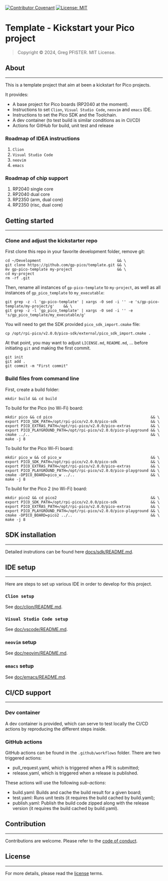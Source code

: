 [![Contributor Covenant](https://img.shields.io/badge/Contributor%20Covenant-2.1-4baaaa.svg)](CODE_OF_CONDUCT.md)
[![License: MIT](https://img.shields.io/badge/License-MIT-yellow.svg)](LICENSE.md)

# Template - Kickstart your Pico project

> Copyright © 2024, Greg PFISTER. MIT License.

## About

___

This is a template project that aim at been a kickstart for Pico projects.

It provides:

- A base project for Pico boards (RP2040 at the moment).
- Instructions to set `Clion`, `Visual Studio Code`, `neovim` and `emacs` IDE.
- Instructions to set the Pico SDK and the Toolchain.
- A dev container (to test build is similar conditions as in CI/CD)
- Actions for GitHub for build, unit test and release

### Roadmap of IDEA instructions

1. `Clion`
2. `Visual Studio Code`
3. `neovim`
4. `emacs`

### Roadmap of chip support

1. RP2040 single core
2. RP2040 dual core
3. RP2350 (arm, dual core)
4. RP2350 (risc, dual core)

## Getting started

___

### Clone and adjust the kickstarter repo

First clone this repo in your favorite development folder, remove git:

```shell
cd ~/Development                                  && \  
git clone https://github.com/gp-pico/template.git && \  
mv gp-pico-template my-project                    && \  
cd my-project                                     
rm -rf .git
```

Then, rename all instances of `gp-pico-template` to `my-project`, as well as all
instances of `gp_pico_template` to `my_executable`:

```shell
git grep -z -l 'gp-pico-template' | xargs -0 sed -i '' -e 's/gp-pico-template/my-project/g'    && \  
git grep -z -l 'gp_pico_template' | xargs -0 sed -i '' -e 's/gp_pico_template/my_executable/g'
```

You will need to get the SDK provided `pico_sdk_import.cmake` file:

```shell
cp /opt/rpi-pico/v2.0.0/pico-sdk/external/pico_sdk_import.cmake .
```

At that point, you may want to adjust `LICENSE.md`, `README.md`, ... before
initiating `git` and making the first commit.

```shell
git init
git add .
git commit -m "First commit"
```

### Build files from command line

First, create a build folder:

```shell
mkdir build && cd build
```

To build for the Pico (no Wi-Fi) board:

```shell
mkdir pico && cd pico                                            && \
export PICO_SDK_PATH=/opt/rpi-pico/v2.0.0/pico-sdk               && \
export PICO_EXTRAS_PATH=/opt/rpi-pico/v2.0.0/pico-extras         && \
export PICO_PLAYGROUND_PATH=/opt/rpi-pico/v2.0.0/pico-playground && \
cmake ../..                                                      && \
make -j 8
```

To build for the Pico Wi-Fi board:

```shell
mkdir pico_w && cd pico_w                                        && \
export PICO_SDK_PATH=/opt/rpi-pico/v2.0.0/pico-sdk               && \
export PICO_EXTRAS_PATH=/opt/rpi-pico/v2.0.0/pico-extras         && \
export PICO_PLAYGROUND_PATH=/opt/rpi-pico/v2.0.0/pico-playground && \
cmake -DPICO_BOARD=pico_w ../..                                  && \
make -j 8
```

To build for the Pico 2 (no Wi-Fi) board:

```shell
mkdir pico2 && cd pico2                                          && \
export PICO_SDK_PATH=/opt/rpi-pico/v2.0.0/pico-sdk               && \
export PICO_EXTRAS_PATH=/opt/rpi-pico/v2.0.0/pico-extras         && \
export PICO_PLAYGROUND_PATH=/opt/rpi-pico/v2.0.0/pico-playground && \
cmake -DPICO_BOARD=pico2 ../..                                   && \
make -j 8
```

## SDK installation

___

Detailed instrutions can be found here [docs/sdk/README.md](docs/sdk/README.md).

## IDE setup

___

Here are steps to set up various IDE in order to develop for this project.

### `Clion setup`

See [doc/clion/README.md](docs/clion/README.md).

### `Visual Studio Code setup`

See [doc/vscode/README.md](docs/vscode/README.md).

### `neovim` setup

See [doc/neovim/README.md](docs/neovim/README.md).

### `emacs` setup

See [doc/emacs/README.md](docs/emacs/README.md).

## CI/CD support

___

### Dev container

A dev container is provided, which can serve to test locally the CI/CD actions
by reproducing the different steps inside.

### GitHub actions

GitHub actions can be found in the `.github/workflows` folder. There are two
triggered actions:

- pull_request.yaml, which is triggered when a PR is submitted;
- release.yaml, which is triggered when a release is published.

These actions will use the following _sub-actions_:

- build.yaml: Builds and cache the build result for a given board;
- test.yaml: Runs unit tests (it requires the build cached by build.yaml);
- publish.yaml: Publish the build code zipped along with the release version
  (it requires the build cached by build.yaml).

## Contribution

___

Contributions are welcome. Please refer to the [code of conduct](./CODE_OF_CONDUCT.md).

## License

___

For more details, please read the [license](./LICENSE.md) terms.
